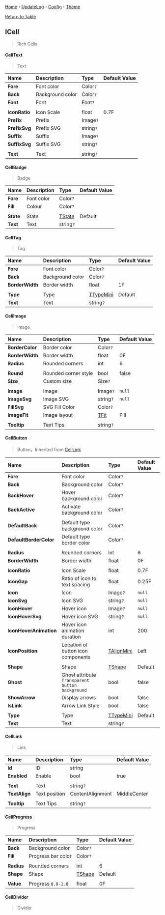 ﻿[Home](../Home.md)・[UpdateLog](../UpdateLog.md)・[Config](../Config.md)・[Theme](../Theme.md)

[Return to Table](Table.md)

## ICell

> Rich Cells

#### CellText

> Text

Name | Description | Type | Default Value |
:--|:--|:--|:--|
**Fore** | Font color | Color`?` ||
**Back** | Background color | Color`?` ||
**Font** | Font | Font`?` ||
||||
**IconRatio** | Icon Scale | float | 0.7F |
**Prefix** | Prefix | Image`?` ||
**PrefixSvg** | Prefix SVG | string`?` ||
**Suffix** | Suffix | Image`?` ||
**SuffixSvg** | Suffix SVG | string`?` ||
||||
**Text** | Text | string`?` ||

#### CellBadge

> Badge

Name | Description | Type | Default Value |
:--|:--|:--|:--|
**Fore** | Font color | Color`?` ||
**Fill** | Colour | Color`?` ||
||||
**State** | State | [TState](Enum.md#tstate) | Default |
**Text** | Text | string`?` |

#### CellTag

> Tag

Name | Description | Type | Default Value |
:--|:--|:--|:--|
**Fore** | Font color | Color`?` ||
**Back** | Background color | Color`?` ||
**BorderWidth** | Border width | float |1F|
||||
**Type** | Type | [TTypeMini](Enum.md#ttypemini) | Default |
**Text** | Text | string`?` ||

#### CellImage

> Image

Name | Description | Type | Default Value |
:--|:--|:--|:--|
**BorderColor** | Border color | Color`?` ||
**BorderWidth** | Border width | float |0F|
**Radius** | Rounded corners | int |6|
||||
**Round** | Rounded corner style | bool |false|
**Size** | Custom size | Size`?` ||
||||
**Image** | Image | Image`?` | `null` |
**ImageSvg** | Image SVG | string`?` | `null` |
**FillSvg** | SVG Fill Color | Color`?` ||
**ImageFit** | Image layout | [TFit](Enum.md#tfit) | Fill |
||||
**Tooltip** | Text Tips | string`?` ||

#### CellButton

> Button，Inherited from [CellLink](#celllink)

Name | Description | Type | Default Value |
:--|:--|:--|:--|
**Fore** | Font color | Color`?` ||
**Back** | Background color | Color`?` ||
**BackHover** | Hover background color | Color`?` ||
**BackActive** | Activate background color | Color`?` ||
||||
**DefaultBack** | Default type background color | Color`?` ||
**DefaultBorderColor** | Default type border color | Color`?` ||
||||
**Radius** | Rounded corners | int |6|
**BorderWidth** | Border width | float |0F|
||||
**IconRatio** | Icon Scale | float | 0.7F |
**IconGap** | Ratio of icon to text spacing | float | 0.25F |
**Icon** | Icon | Image`?` | `null` |
**IconSvg** | Icon SVG | string`?` | `null` |
**IconHover** | Hover icon | Image`?` | `null` |
**IconHoverSvg** | Hover icon SVG | string`?` | `null` |
**IconHoverAnimation** | Hover icon animation duration | int | 200 |
**IconPosition** | Location of button icon components | [TAlignMini](Enum.md#talignmini) | Left |
||||
**Shape** | Shape | [TShape](Enum.md#tshape) | Default |
**Ghost** | Ghost attribute `Transparent button background` | bool | false |
**ShowArrow** | Display arrows | bool | false |
**IsLink** | Arrow Link Style | bool | false |
||||
**Type** | Type | [TTypeMini](Enum.md#ttypemini) | Default |
**Text** | Text | string`?` ||

#### CellLink

> Link

Name | Description | Type | Default Value |
:--|:--|:--|:--|
**Id** | ID | string ||
**Enabled** | Enable | bool |true|
||||
**Text** | Text | string`?` ||
**TextAlign** | Text position | ContentAlignment | MiddleCenter |
||||
**Tooltip** | Text Tips | string`?` ||

#### CellProgress

> Progress

Name | Description | Type | Default Value |
:--|:--|:--|:--|
**Back** | Background color | Color`?` ||
**Fill** | Progress bar color | Color`?` ||
||||
**Radius** | Rounded corners | int |6|
**Shape** | Shape | [TShape](Enum.md#tshape) | Default |
||||
**Value** | Progress `0.0-1.0` | float |0F|

#### CellDivider

> Divider